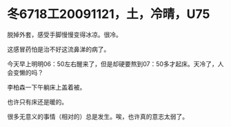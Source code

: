# 冬6718工20091121，土，冷晴，U75

脱掉外套，感受手脚慢慢变得冰凉。很冷。

这感冒药怕是治不好这流鼻涕的病了。

今天早上明明06：50左右醒来了，但是却硬要熬到07：50多才起床。天冷了，人会变懒的吗？

李柏森一下午躺床上盖着被。

也许只有床还是暖的。

很多无意义的事情（相对的）总是发生。唉，也许真的意志太弱了。
